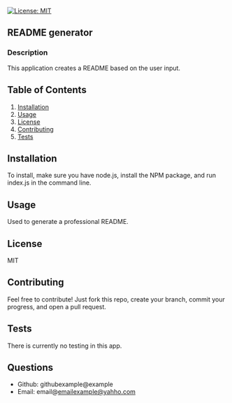 [![License: MIT](https://img.shields.io/badge/License-MIT-yellow.svg)](https://opensource.org/licenses/MIT) 
## README generator
        
### Description
This application creates a README based on the user input.
        
## Table of Contents 
1. [Installation](#installation)
2. [Usage](#usage)
3. [License](#license)
4. [Contributing](#contributing)
3. [Tests](#tests)
        
## Installation <a name="installation"></a>
To install, make sure you have node.js, install the NPM package, and run index.js in the command line.
        
## Usage <a name="usage"></a>
Used to generate a professional README.
        
## License <a name="license"></a>
MIT
        
## Contributing <a name="contributing"></a>
Feel free to contribute! Just fork this repo, create your branch, commit your progress, and open a pull request.
        
## Tests <a name="tests"></a>
There is currently no testing in this app.
        
## Questions
* Github: githubexample@example
* Email: email@emailexample@yahho.com